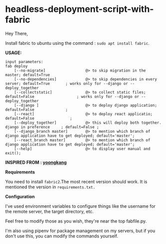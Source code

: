 # headless-deployment-script-with-fabric

Hey There, 

Install fabric to ubuntu using the command : ```sudo apt install fabric```.


**USAGE:**
``` 
input parameters: 
fab deploy  
	[--no-migrate]  		        @> to skip migration in the master; default=True
	[--no-dependencies]             @> to skip dependencies in every server; default=True		; works only for --django or --deploy_together 
	[--collectstatic]   	        @> to collect static files; default=False					; works only for --django or --deploy_together
	[--django ] 		            @> to deploy django application; default=False				;
	[--react]   			        @> to deploy react applicatio; default=False				;
	[--deploy_together]             @> this will deploy both together. django in preference 	; default=False ;
	[--django_branch master]    	@> to mention which branch of django application have to get deployed; default='master';
	[--react_branch master] 		@> to mention which branch of django application have to get deployed; default='master'; 
	[--help]			        	@> to display user manual and exit();
```



**INSPIRED FROM : [yoongkang](https://github.com/yoongkang/fabric-deployment/blob/master/fabfile.py)**

**Requirements**

You need to install ```fabric2```.The most recent version should work. It is mentioned the version in ```requirements.txt.```

**Configuration**

I've used environment variables to configure things like the username for the remote server, the target directory, etc.

Feel free to modify those as you wish, they're near the top fabfile.py.

I'm also using pipenv for package management on my servers, but if you don't use this, you can modify the commands yourself.